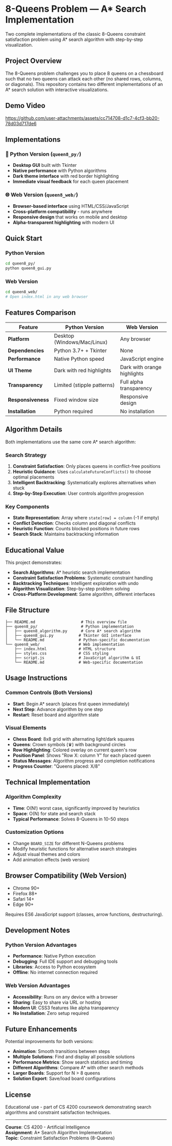 # 8-Queens Problem — A* Search Implementation

Two complete implementations of the classic 8-Queens constraint satisfaction problem using A* search algorithm with step-by-step visualization.

## Project Overview

The 8-Queens problem challenges you to place 8 queens on a chessboard such that no two queens can attack each other (no shared rows, columns, or diagonals). This repository contains two different implementations of an A* search solution with interactive visualizations.

## Demo Video
https://github.com/user-attachments/assets/cc714708-d1c7-4cf3-bb20-78d03d717de6

## Implementations

### 🐍 Python Version (`queen8_py/`)
- **Desktop GUI** built with Tkinter
- **Native performance** with Python algorithms
- **Dark theme interface** with red border highlighting
- **Immediate visual feedback** for each queen placement

### 🌐 Web Version (`queen8_web/`)
- **Browser-based interface** using HTML/CSS/JavaScript
- **Cross-platform compatibility** - runs anywhere
- **Responsive design** that works on mobile and desktop
- **Alpha-transparent highlighting** with modern UI

## Quick Start

### Python Version
```bash
cd queen8_py/
python queen8_gui.py
```

### Web Version
```bash
cd queen8_web/
# Open index.html in any web browser
```

## Features Comparison

| Feature | Python Version | Web Version |
|---------|---------------|-------------|
| **Platform** | Desktop (Windows/Mac/Linux) | Any browser |
| **Dependencies** | Python 3.7+ + Tkinter | None |
| **Performance** | Native Python speed | JavaScript engine |
| **UI Theme** | Dark with red highlights | Dark with orange highlights |
| **Transparency** | Limited (stipple patterns) | Full alpha transparency |
| **Responsiveness** | Fixed window size | Responsive design |
| **Installation** | Python required | No installation |

## Algorithm Details

Both implementations use the same core A* search algorithm:

### Search Strategy
1. **Constraint Satisfaction**: Only places queens in conflict-free positions
2. **Heuristic Guidance**: Uses `calculateFutureConflicts()` to choose optimal placements
3. **Intelligent Backtracking**: Systematically explores alternatives when stuck
4. **Step-by-Step Execution**: User controls algorithm progression

### Key Components
- **State Representation**: Array where `state[row] = column` (-1 if empty)
- **Conflict Detection**: Checks column and diagonal conflicts
- **Heuristic Function**: Counts blocked positions in future rows
- **Search Stack**: Maintains backtracking information

## Educational Value

This project demonstrates:
- **Search Algorithms**: A* heuristic search implementation
- **Constraint Satisfaction Problems**: Systematic constraint handling
- **Backtracking Techniques**: Intelligent exploration with undo
- **Algorithm Visualization**: Step-by-step problem solving
- **Cross-Platform Development**: Same algorithm, different interfaces

## File Structure

```
├── README.md                    # This overview file
├── queen8_py/                   # Python implementation
│   ├── queen8_algorithm.py      # Core A* search algorithm
│   ├── queen8_gui.py           # Tkinter GUI interface
│   └── README.md               # Python-specific documentation
└── queen8_web/                 # Web implementation
    ├── index.html              # HTML structure
    ├── styles.css              # CSS styling
    ├── script.js               # JavaScript algorithm & UI
    └── README.md               # Web-specific documentation
```

## Usage Instructions

### Common Controls (Both Versions)
- **Start**: Begin A* search (places first queen immediately)
- **Next Step**: Advance algorithm by one step
- **Restart**: Reset board and algorithm state

### Visual Elements
- **Chess Board**: 8x8 grid with alternating light/dark squares
- **Queens**: Crown symbols (♛) with background circles
- **Row Highlighting**: Colored overlay on current queen's row
- **Position Panel**: Shows "Row X: column Y" for each placed queen
- **Status Messages**: Algorithm progress and completion notifications
- **Progress Counter**: "Queens placed: X/8"

## Technical Implementation

### Algorithm Complexity
- **Time**: O(N!) worst case, significantly improved by heuristics
- **Space**: O(N) for state and search stack
- **Typical Performance**: Solves 8-Queens in 10-50 steps

### Customization Options
- Change `BOARD_SIZE` for different N-Queens problems
- Modify heuristic functions for alternative search strategies
- Adjust visual themes and colors
- Add animation effects (web version)

## Browser Compatibility (Web Version)

- Chrome 90+
- Firefox 88+
- Safari 14+
- Edge 90+

Requires ES6 JavaScript support (classes, arrow functions, destructuring).

## Development Notes

### Python Version Advantages
- **Performance**: Native Python execution
- **Debugging**: Full IDE support and debugging tools
- **Libraries**: Access to Python ecosystem
- **Offline**: No internet connection required

### Web Version Advantages
- **Accessibility**: Runs on any device with a browser
- **Sharing**: Easy to share via URL or hosting
- **Modern UI**: CSS3 features like alpha transparency
- **No Installation**: Zero setup required

## Future Enhancements

Potential improvements for both versions:
- **Animation**: Smooth transitions between steps
- **Multiple Solutions**: Find and display all possible solutions
- **Performance Metrics**: Show search statistics and timing
- **Different Algorithms**: Compare A* with other search methods
- **Larger Boards**: Support for N > 8 queens
- **Solution Export**: Save/load board configurations

## License

Educational use - part of CS 4200 coursework demonstrating search algorithms and constraint satisfaction techniques.

---

**Course**: CS 4200 - Artificial Intelligence  
**Assignment**: A* Search Algorithm Implementation  
**Topic**: Constraint Satisfaction Problems (8-Queens)
